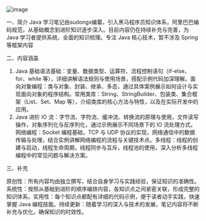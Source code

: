 ![image](https://github.com/user-attachments/assets/690a4cdd-f45b-4824-9e8b-60f334a7c1c8)

一、简介​
Java 学习笔记由sudongx编纂，引入黑马程序员知识体系，阿里巴巴编码规范，从基础概念到进阶知识逐步深入。目前内容仍在持续补充与完善，为 Java 学习者提供系统、全面的知识梳理。专注 Java 核心技术，暂不涉及 Spring 等框架内容

二、内容涵盖​
1. Java 基础​
语法基础：变量、数据类型、运算符、流程控制语句（if-else、for、while 等），详细讲解语法规则与使用场景，搭配示例代码加深理解。​
面向对象编程：类与对象、封装、继承、多态，通过具体案例展示如何设计与实现面向对象的程序结构。​
常用类库：String、StringBuilder、包装类、集合框架（List、Set、Map 等），介绍类库的核心方法与特性，以及在实际开发中的应用。​
2. Java 进阶​
IO 流：字节流、字符流、缓冲流、转换流的原理与使用，文件读写操作，对象序列化与反序列化，通过示例展示不同场景下的 IO 流处理方式。​
网络编程：Socket 编程基础，TCP 与 UDP 协议的实现，网络通信中的数据传输与处理，结合实例讲解网络编程的流程与关键技术点。​
多线程：线程的创建与启动，线程生命周期，线程同步与互斥，线程池的使用，深入分析多线程编程中的常见问题与解决方案。​

三、补充

原创性：所有内容均由独立撰写，结合自身学习与实践经验，保证知识的准确性。​
系统性：按照从基础到进阶的顺序编排内容，各知识点之间紧密关联，形成完整的知识体系。​
实用性：每个知识点都配有详细的代码示例，便于读者动手实践，快速掌握 Java 编程技能。​
持续更新：随着学习的深入与技术的发展，笔记内容将不断补充与优化，确保知识的时效性。
